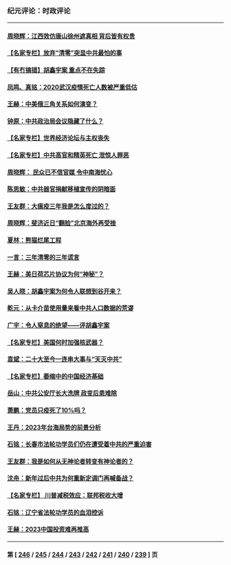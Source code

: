 ### 纪元评论：时政评论
---
#### [周晓辉：江西效仿唐山徐州遮真相 背后皆有权贵](../../pages/nsc1025/n13921047.md) 
#### [【名家专栏】放弃“清零”突显中共最怕的事](../../pages/nsc1025/n13919485.md) 
#### [【有冇搞错】胡鑫宇案 重点不在失踪](../../pages/nsc1025/n13920672.md) 
#### [凤鸣、真铭：2020武汉疫情死亡人数被严重低估](../../pages/nsc1025/n13920746.md) 
#### [王赫：中美俄三角关系如何演变？](../../pages/nsc1025/n13920670.md) 
#### [钟原：中共政治局会议隐藏了什么？](../../pages/nsc1025/n13920497.md) 
#### [【名家专栏】世界经济论坛与主权丧失](../../pages/nsc1025/n13919477.md) 
#### [【名家专栏】中共高官和精英死亡 泄惊人罪恶](../../pages/nsc1025/n13919520.md) 
#### [周晓辉： 民众已不信官媒 令中南海忧心](../../pages/nsc1025/n13920202.md) 
#### [陈思敏：中共器官捐献移植宣传的阴暗面](../../pages/nsc1025/n13919745.md) 
#### [王友群：大瘟疫三年我是怎么度过的？](../../pages/nsc1025/n13919130.md) 
#### [周晓辉：斐济近日“翻脸”北京海外再受挫](../../pages/nsc1025/n13919369.md) 
#### [夏林：熊猫烂尾工程](../../pages/nsc1025/n13919560.md) 
#### [一言：三年清零的三年谎言](../../pages/nsc1025/n13919376.md) 
#### [王赫：美日荷芯片协议为何“神秘”？](../../pages/nsc1025/n13919259.md) 
#### [吴人晓：胡鑫宇案为何令人联想到谷开来？](../../pages/nsc1025/n13918681.md) 
#### [乾元：从卡介苗使用量来看中共人口数据的荒谬](../../pages/nsc1025/n13919138.md) 
#### [广宇：令人窒息的绝望——评胡鑫宇案](../../pages/nsc1025/n13919056.md) 
#### [【名家专栏】美国何时加强核武器？](../../pages/nsc1025/n13917911.md) 
#### [袁斌：二十大至今一连串大事与“天灭中共”](../../pages/nsc1025/n13918524.md) 
#### [【名家专栏】萎缩中的中国经济基础](../../pages/nsc1025/n13917274.md) 
#### [岳山：中共公安厅长大洗牌 政变后患难除](../../pages/nsc1025/n13918577.md) 
#### [萧鹏：党员只疫死了10%吗？](../../pages/nsc1025/n13918489.md) 
#### [王丹：2023年台海局势的前景分析](../../pages/nsc1025/n13918082.md) 
#### [石铭：长春市法轮功学员们仍在遭受着中共的严重迫害](../../pages/nsc1025/n13918059.md) 
#### [王友群：我是如何从无神论者转变有神论者的？](../../pages/nsc1025/n13917507.md) 
#### [沈舟：新年过后中共为何重新定调门再喊备战？](../../pages/nsc1025/n13917494.md) 
#### [【名家专栏】 川普减税效应：联邦税收大增](../../pages/nsc1025/n13917225.md) 
#### [石铭：辽宁省法轮功学员的血泪控诉](../../pages/nsc1025/n13917162.md) 
#### [王赫：2023中国投资难再推高](../../pages/nsc1025/n13916913.md) 

---
#### 第 [ [246](./246.md) / [245](./245.md) / [244](./244.md) / [243](./243.md) / [242](./242.md) / [241](./241.md) / [240](./240.md) / [239](./239.md) ] 页
